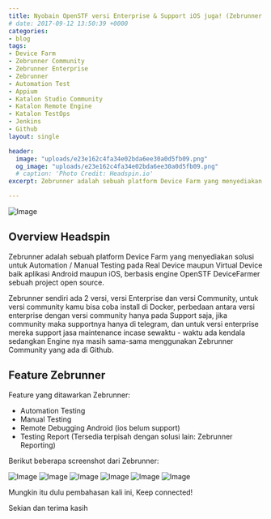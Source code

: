 ```yaml
---
title: Nyobain OpenSTF versi Enterprise & Support iOS juga! (Zebrunner Enterprise)
# date: 2017-09-12 13:50:39 +0000
categories:
- blog
tags:
- Device Farm
- Zebrunner Community
- Zebrunner Enterprise
- Zebrunner
- Automation Test
- Appium
- Katalon Studio Community
- Katalon Remote Engine
- Katalon TestOps
- Jenkins
- Github
layout: single

header:
  image: "uploads/e23e162c4fa34e02bda6ee30a0d5fb09.png"
  og_image: "uploads/e23e162c4fa34e02bda6ee30a0d5fb09.png"
  # caption: 'Photo Credit: Headspin.io'
excerpt: Zebrunner adalah sebuah platform Device Farm yang menyediakan solusi untuk Automation / Manual Testing pada Real Device maupun Virtual Device baik aplikasi Android maupun iOS, berbasis engine OpenSTF sebuah project open source.

---
```


![Image](http://res.cloudinary.com/dr15yjl8w/image/upload/v1701769924/public/av1r4uznlzku1oaz7thb.png)

## **Overview Headspin**

Zebrunner adalah sebuah platform Device Farm yang menyediakan solusi untuk Automation / Manual Testing pada Real Device maupun Virtual Device baik aplikasi Android maupun iOS, berbasis engine OpenSTF DeviceFarmer sebuah project open source.

Zebrunner sendiri ada 2 versi, versi Enterprise dan versi Community, untuk versi community kamu bisa coba install di Docker, perbedaan antara versi enterprise dengan versi community hanya pada Support saja, jika community maka supportnya hanya di telegram, dan untuk versi enterprise mereka support jasa maintenance incase sewaktu - waktu ada kendala sedangkan Engine nya masih sama-sama menggunakan Zebrunner Community yang ada di Github.

## **Feature Zebrunner**

Feature yang ditawarkan Zebrunner:
- Automation Testing
- Manual Testing
- Remote Debugging Android (ios belum support)
- Testing Report (Tersedia terpisah dengan solusi lain: Zebrunner Reporting)

Berikut beberapa screenshot dari Zebrunner:

![Image](http://res.cloudinary.com/dr15yjl8w/image/upload/v1701771109/public/a6s6r7jn2y8a6svpzxh3.png)
![Image](http://res.cloudinary.com/dr15yjl8w/image/upload/v1701771126/public/mdvo2gswq36daudbtngi.png)
![Image](http://res.cloudinary.com/dr15yjl8w/image/upload/v1701771143/public/iuyyoe7isboaeyahhkcm.png)
![Image](http://res.cloudinary.com/dr15yjl8w/image/upload/v1701771162/public/enhj0qqid6wzbn1rha3r.png)
![Image](http://res.cloudinary.com/dr15yjl8w/image/upload/v1701771183/public/mdx5pthuiyidikhxr3cr.png)
![Image](http://res.cloudinary.com/dr15yjl8w/image/upload/v1701771199/public/aqly4snpgurzfcrxxlcj.png)


Mungkin itu dulu pembahasan kali ini, Keep connected!

Sekian dan terima kasih